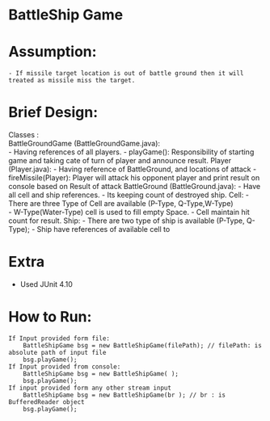 # BattleShip Game


Assumption: 
===========
    - If missile target location is out of battle ground then it will treated as missile miss the target. 
  
Brief Design:
============= 
Classes :  
	BattleGroundGame (BattleGroundGame.java):  
		- Having references of all players. 
		- playGame(): Responsibility of starting game and taking cate of turn of player and announce result. 
	Player (Player.java): 
 		- Having reference of BattleGround, and locations of attack 
		- fireMissile(Player): Player will attack his opponent player and print result on console based on Result of attack 
	BattleGround (BattleGround.java): 
		- Have all cell and ship references. 
		- Its keeping count of destroyed ship. 
	Cell: 
		- There are three Type of Cell are available (P-Type, Q-Type,W-Type)  
		- W-Type(Water-Type) cell is used to fill empty Space. 
		- Cell maintain hit count for result. 
	Ship: 
		- There are two type of ship is available (P-Type, Q-Type); 
 		- Ship have references of available cell to

		
Extra
======
- Used JUnit 4.10



How to Run:
===========

 	If Input provided form file:  
        BattleShipGame bsg = new BattleShipGame(filePath); // filePath: is absolute path of input file 
		bsg.playGame(); 
    If Input provided from console: 
		BattleShipGame bsg = new BattleShipGame( ); 
		bsg.playGame(); 
	If input provided form any other stream input 
		BattleShipGame bsg = new BattleShipGame(br ); // br : is BufferedReader object 
		bsg.playGame(); 
